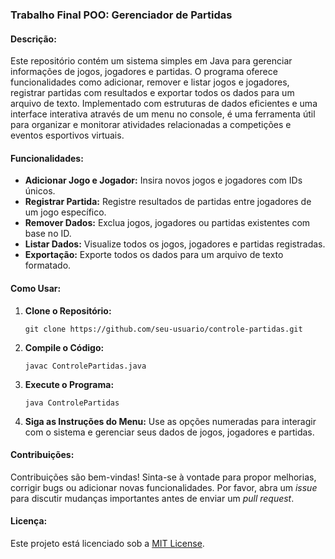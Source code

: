 ### Trabalho Final POO: Gerenciador de Partidas

#### Descrição:
Este repositório contém um sistema simples em Java para gerenciar informações de jogos, jogadores e partidas. O programa oferece funcionalidades como adicionar, remover e listar jogos e jogadores, registrar partidas com resultados e exportar todos os dados para um arquivo de texto. Implementado com estruturas de dados eficientes e uma interface interativa através de um menu no console, é uma ferramenta útil para organizar e monitorar atividades relacionadas a competições e eventos esportivos virtuais.

#### Funcionalidades:
- **Adicionar Jogo e Jogador:** Insira novos jogos e jogadores com IDs únicos.
- **Registrar Partida:** Registre resultados de partidas entre jogadores de um jogo específico.
- **Remover Dados:** Exclua jogos, jogadores ou partidas existentes com base no ID.
- **Listar Dados:** Visualize todos os jogos, jogadores e partidas registradas.
- **Exportação:** Exporte todos os dados para um arquivo de texto formatado.

#### Como Usar:
1. **Clone o Repositório:**
   ```
   git clone https://github.com/seu-usuario/controle-partidas.git
   ```

2. **Compile o Código:**
   ```
   javac ControlePartidas.java
   ```

3. **Execute o Programa:**
   ```
   java ControlePartidas
   ```
   
4. **Siga as Instruções do Menu:** Use as opções numeradas para interagir com o sistema e gerenciar seus dados de jogos, jogadores e partidas.

#### Contribuições:
Contribuições são bem-vindas! Sinta-se à vontade para propor melhorias, corrigir bugs ou adicionar novas funcionalidades. Por favor, abra um *issue* para discutir mudanças importantes antes de enviar um *pull request*.

#### Licença:
Este projeto está licenciado sob a [MIT License](https://opensource.org/licenses/MIT).
